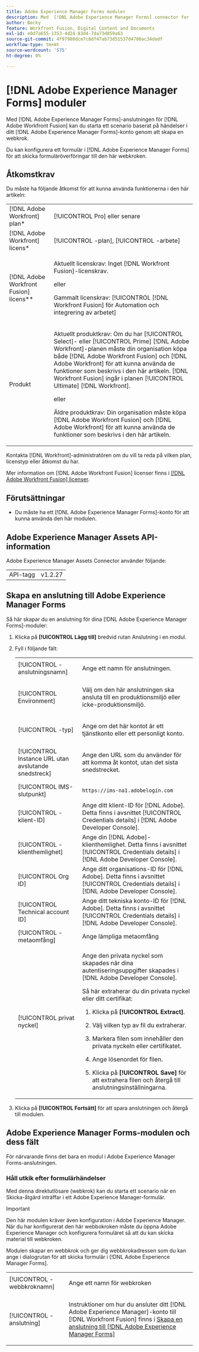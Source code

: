 ```yaml
---
title: Adobe Experience Manager Forms moduler
description: Med  [!DNL Adobe Experience Manager Forms] connector for [!DNL Adobe Workfront Fusion], you can start a scenario based on events in your [!DNL Adobe Experience Manager Forms] account skapar, överför och uppdaterar du resurser samt kopierar eller flyttar mappar och resurser.
author: Becky
feature: Workfront Fusion, Digital Content and Documents
exl-id: e0d7a655-1353-4d24-83d4-7da73d859a63
source-git-commit: 4f97980dce7c8df47ab73d51537d4700ac34dedf
workflow-type: tm+mt
source-wordcount: '575'
ht-degree: 0%

---
```


# [!DNL Adobe Experience Manager Forms] moduler

Med [!DNL Adobe Experience Manager Forms]-anslutningen för [!DNL Adobe Workfront Fusion] kan du starta ett scenario baserat på händelser i ditt [!DNL Adobe Experience Manager Forms]-konto genom att skapa en webkrok.

Du kan konfigurera ett formulär i [!DNL Adobe Experience Manager Forms] för att skicka formuläröverföringar till den här webkroken.

## Åtkomstkrav

Du måste ha följande åtkomst för att kunna använda funktionerna i den här artikeln:

<table style="table-layout:auto"> 
 <col> 
 <col> 
 <tbody> 
  <tr> 
   <td role="rowheader">[!DNL Adobe Workfront] plan*</td>
  <td> <p>[!UICONTROL Pro] eller senare</p> </td>
  </tr> 
  <tr data-mc-conditions=""> 
   <td role="rowheader">[!DNL Adobe Workfront] licens*</td>
   <td> <p>[!UICONTROL -plan], [!UICONTROL -arbete]</p> </td> 
  </tr> 
  <tr> 
   <td role="rowheader">[!DNL Adobe Workfront Fusion] licens**</td> 
   <td>
   <p>Aktuellt licenskrav: Inget [!DNL Workfront Fusion]-licenskrav.</p>
   <p>eller</p>
   <p>Gammalt licenskrav: [!UICONTROL [!DNL Workfront Fusion] för Automation och integrering av arbetet] </p>
   </td> 
  </tr> 
  <tr> 
   <td role="rowheader">Produkt</td> 
   <td>
   <p>Aktuellt produktkrav: Om du har [!UICONTROL Select]- eller [!UICONTROL Prime] [!DNL Adobe Workfront]-planen måste din organisation köpa både [!DNL Adobe Workfront Fusion] och [!DNL Adobe Workfront] för att kunna använda de funktioner som beskrivs i den här artikeln. [!DNL Workfront Fusion] ingår i planen [!UICONTROL Ultimate] [!DNL Workfront].</p>
   <p>eller</p>
   <p>Äldre produktkrav: Din organisation måste köpa [!DNL Adobe Workfront Fusion] och [!DNL Adobe Workfront] för att kunna använda de funktioner som beskrivs i den här artikeln.</p>
   </td> 
  </tr> 
 </tbody> 
</table>

Kontakta [!DNL Workfront]-administratören om du vill ta reda på vilken plan, licenstyp eller åtkomst du har.

Mer information om [!DNL Adobe Workfront Fusion] licenser finns i [[!DNL Adobe Workfront Fusion] licenser](/help/workfront-fusion/set-up-and-manage-workfront-fusion/licensing-operations-overview/license-automation-vs-integration.md).

## Förutsättningar

* Du måste ha ett [!DNL Adobe Experience Manager Forms]-konto för att kunna använda den här modulen.

## Adobe Experience Manager Assets API-information

Adobe Experience Manager Assets Connector använder följande:

<table style="table-layout:auto"> 
 <col> 
 <col> 
 <tbody> 
  <tr> 
   <td role="rowheader">API-tagg</td> 
   <td>v1.2.27</td> 
  </tr>
 </tbody> 
 </table>

## Skapa en anslutning till Adobe Experience Manager Forms

Så här skapar du en anslutning för dina [!DNL Adobe Experience Manager Forms]-moduler:

1. Klicka på **[!UICONTROL Lägg till]** bredvid rutan Anslutning i en modul.

1. Fyll i följande fält:

   <table style="table-layout:auto"> 
    <col class="TableStyle-TableStyle-List-options-in-steps-Column-Column1">
    </col>
    <col class="TableStyle-TableStyle-List-options-in-steps-Column-Column2">
    </col>
    <tbody>
      <tr>
        <td role="rowheader">[!UICONTROL -anslutningsnamn]</td>
        <td>
          <p>Ange ett namn för anslutningen.</p>
        </td>
      </tr>
      <tr>
        <td role="rowheader">[!UICONTROL Environment]</td>
        <td>
          <p>Välj om den här anslutningen ska ansluta till en produktionsmiljö eller icke-produktionsmiljö.</p>
        </td>
      </tr>
      <tr>
        <td role="rowheader">[!UICONTROL -typ]</td>
        <td>
          <p>Ange om det här kontot är ett tjänstkonto eller ett personligt konto.</p>
        </td>
      </tr>
      <tr>
        <td role="rowheader">[!UICONTROL Instance URL utan avslutande snedstreck]</td>
        <td>
          <p>Ange den URL som du använder för att komma åt kontot, utan det sista snedstrecket.</p>
        </td>
      </tr>
      <tr>
        <td role="rowheader">[!UICONTROL IMS-slutpunkt]</td>
        <td>
          <p><code>https://ims-na1.adobelogin.com</code></p>
        </td>
      </tr>
      <tr>
        <td role="rowheader">[!UICONTROL -klient-ID]</td>
        <td>Ange ditt klient-ID för [!DNL Adobe]. Detta finns i avsnittet [!UICONTROL Credentials details] i [!DNL Adobe Developer Console].
      </tr>
      <tr>
        <td role="rowheader">[!UICONTROL -klienthemlighet]</td>
        <td>Ange din [!DNL Adobe]-klienthemlighet. Detta finns i avsnittet [!UICONTROL Credentials details] i [!DNL Adobe Developer Console].
      </tr>
      <tr>
        <td role="rowheader">[!UICONTROL Org ID]</td>
        <td>Ange ditt organisations-ID för [!DNL Adobe]. Detta finns i avsnittet [!UICONTROL Credentials details] i [!DNL Adobe Developer Console].
      </tr>
      <tr>
        <td role="rowheader">[!UICONTROL Technical account ID]</td>
        <td>Ange ditt tekniska konto-ID för [!DNL Adobe]. Detta finns i avsnittet [!UICONTROL Credentials details] i [!DNL Adobe Developer Console].
      </tr>
      <tr>
        <td role="rowheader">[!UICONTROL -metaomfång]</td>
        <td>Ange lämpliga metaomfång       </td>
      </tr>
      <tr>
        <td role="rowheader">[!UICONTROL privat nyckel]</td>
        <td>
          <p>Ange den privata nyckel som skapades när dina autentiseringsuppgifter skapades i [!DNL Adobe Developer Console]. </p>
          <p>Så här extraherar du din privata nyckel eller ditt certifikat:</p>
          <ol>
            <li value="1">
              <p>Klicka på <b>[!UICONTROL Extract]</b>.</p>
            </li>
            <li value="2">
              <p>Välj vilken typ av fil du extraherar.</p>
            </li>
            <li value="3">
              <p>Markera filen som innehåller den privata nyckeln eller certifikatet.</p>
            </li>
            <li value="4">
              <p>Ange lösenordet för filen.</p>
            </li>
            <li value="5">
              <p>Klicka på <b>[!UICONTROL Save]</b> för att extrahera filen och återgå till anslutningsinställningarna.</p>
            </li>
          </ol>
        </td>
      </tr>
    </tbody>
    </table>

1. Klicka på **[!UICONTROL Fortsätt]** för att spara anslutningen och återgå till modulen.

## Adobe Experience Manager Forms-modulen och dess fält

För närvarande finns det bara en modul i Adobe Experience Manager Forms-anslutningen.

### Håll utkik efter formulärhändelser

Med denna direktutlösare (webkrok) kan du starta ett scenario när en Skicka-åtgärd inträffar i ett Adobe Experience Manager-formulär.

>[!IMPORTANT]
>
>Den här modulen kräver även konfiguration i Adobe Experience Manager. När du har konfigurerat den här webbokroken måste du öppna Adobe Experience Manager och konfigurera formuläret så att du kan skicka material till webkroken.
>
><!--For instructions on the required form configuration, see insert url here-->

<table style="table-layout:auto"> 
 <col> 
 <col> 
 <tbody> 
  <tr> 
   <td role="rowheader">[!UICONTROL -webbkroknamn]</td> 
   <td> <p>Ange ett namn för webkroken</p> </td> 
  </tr> 
  <tr> 
   <td role="rowheader">[!UICONTROL -anslutning]</td> 
   <td> <p>Instruktioner om hur du ansluter ditt [!DNL Adobe Experience Manager]-konto till [!DNL Workfront Fusion] finns i <a href="/help/workfront-fusion/references/apps-and-modules/adobe-connectors/aem-forms-modules.md#create-a-connection-to-adobe-experience-manager-forms" class="MCXref xref">Skapa en anslutning till [!DNL Adobe Experience Manager Forms]</a></p> </td> 
  </tr>

Modulen skapar en webbkrok och ger dig webbkrokadressen som du kan ange i dialogrutan för att skicka formulär i [!DNL Adobe Experience Manager Forms].
